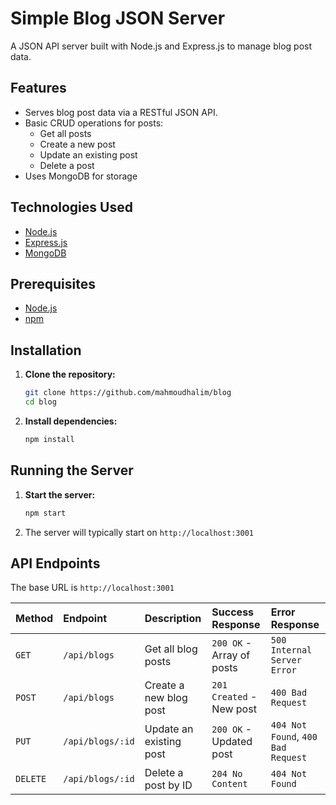 # Simple Blog JSON Server

A JSON API server built with Node.js and Express.js to manage blog post data.

## Features

- Serves blog post data via a RESTful JSON API.
- Basic CRUD operations for posts:
  - Get all posts
  <!-- * Get a single post by ID -->
  - Create a new post
  - Update an existing post
  - Delete a post
- Uses MongoDB for storage

## Technologies Used

- [Node.js](https://nodejs.org/)
- [Express.js](https://expressjs.com/)
- [MongoDB](https://www.mongodb.com/)

## Prerequisites

- [Node.js](https://nodejs.org/)
- [npm](https://www.npmjs.com/)

## Installation

1.  **Clone the repository:**

    ```bash
    git clone https://github.com/mahmoudhalim/blog
    cd blog
    ```

2.  **Install dependencies:**
    ```bash
    npm install
    ```

## Running the Server

1.  **Start the server:**

    ```bash
    npm start
    ```

2.  The server will typically start on `http://localhost:3001`

## API Endpoints

The base URL is `http://localhost:3001`

| Method   | Endpoint     | Description             | Success Response          | Error Response                     |
| :------- | :----------- | :---------------------- | :------------------------ | :--------------------------------- |
| `GET`    | `/api/blogs`     | Get all blog posts      | `200 OK` - Array of posts | `500 Internal Server Error`        |
| `POST`   | `/api/blogs`     | Create a new blog post  | `201 Created` - New post  | `400 Bad Request`                  |
| `PUT`    | `/api/blogs/:id` | Update an existing post | `200 OK` - Updated post   | `404 Not Found`, `400 Bad Request` |
| `DELETE` | `/api/blogs/:id` | Delete a post by ID     | `204 No Content`          | `404 Not Found`                    |
